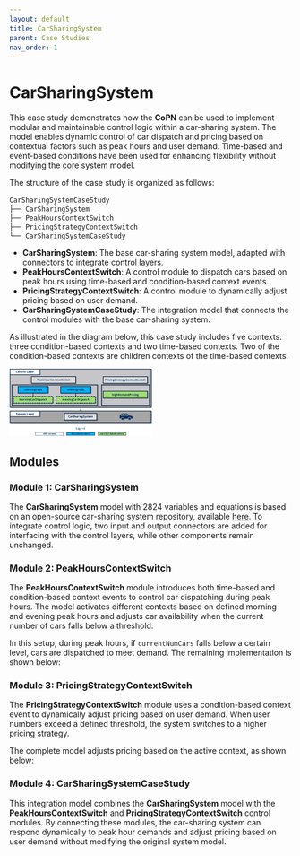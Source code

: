 ```yaml
---
layout: default
title: CarSharingSystem
parent: Case Studies
nav_order: 1
---
```


# CarSharingSystem

This case study demonstrates how the **CoPN** can be used to implement modular and maintainable control logic within a car-sharing system. The model enables dynamic control of car dispatch and pricing based on contextual factors such as peak hours and user demand. Time-based and event-based conditions have been used for enhancing flexibility without modifying the core system model.

The structure of the case study is organized as follows:

```
CarSharingSystemCaseStudy      
├── CarSharingSystem                  
├── PeakHoursContextSwitch
├── PricingStrategyContextSwitch
└── CarSharingSystemCaseStudy
```

- **CarSharingSystem**: The base car-sharing system model, adapted with connectors to integrate control layers.
- **PeakHoursContextSwitch**: A control module to dispatch cars based on peak hours using time-based and condition-based context events.
- **PricingStrategyContextSwitch**: A control module to dynamically adjust pricing based on user demand.
- **CarSharingSystemCaseStudy**: The integration model that connects the control modules with the base car-sharing system.

As illustrated in the diagram below, this case study includes five contexts: three condition-based contexts and two time-based contexts. Two of the condition-based contexts are children contexts of the time-based contexts.

<img src="../../assets/CarSharingSystem.png" style="zoom:25%;" />

## Modules
### Module 1: CarSharingSystem

The **CarSharingSystem** model with 2824 variables and equations is based on an open-source car-sharing system repository, available [here](https://git-st.inf.tu-dresden.de/wang/pn4ecss). To integrate control logic, two input and output connectors are added for interfacing with the control layers, while other components remain unchanged.

### Module 2: PeakHoursContextSwitch

The **PeakHoursContextSwitch** module introduces both time-based and condition-based context events to control car dispatching during peak hours. The model activates different contexts based on defined morning and evening peak hours and adjusts car availability when the current number of cars falls below a threshold. 

In this setup, during peak hours, if `currentNumCars` falls below a certain level, cars are dispatched to meet demand. The remaining implementation is shown below:

### Module 3:  PricingStrategyContextSwitch

The **PricingStrategyContextSwitch** module uses a condition-based context event to dynamically adjust pricing based on user demand. When user numbers exceed a defined threshold, the system switches to a higher pricing strategy.

The complete model adjusts pricing based on the active context, as shown below:

### Module 4: CarSharingSystemCaseStudy

This integration model combines the **CarSharingSystem** model with the **PeakHoursContextSwitch** and **PricingStrategyContextSwitch** control modules. By connecting these modules, the car-sharing system can respond dynamically to peak hour demands and adjust pricing based on user demand without modifying the original system model.
